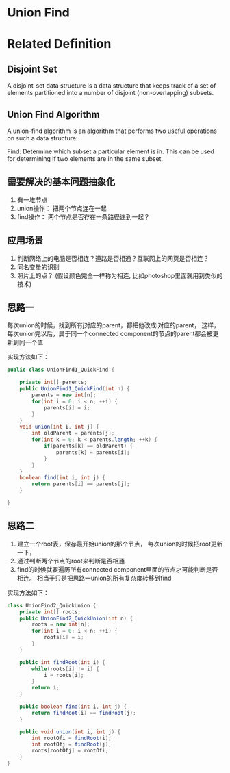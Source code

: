 # Union Find

# Related Definition

## Disjoint Set
A disjoint-set data structure is a data structure that keeps track of a set of elements partitioned into a number of disjoint (non-overlapping) subsets.

## Union Find Algorithm
A union-find algorithm is an algorithm that performs two useful operations on such a data structure:

Find: Determine which subset a particular element is in. This can be used for determining if two elements are in the same subset.

## 需要解决的基本问题抽象化
1. 有一堆节点
2. union操作： 把两个节点连在一起
3. find操作： 两个节点是否存在一条路径连到一起？

## 应用场景
1. 判断网络上的电脑是否相连？道路是否相通？互联网上的网页是否相连？
2. 同名变量的识别
3. 照片上的点？ (假设颜色完全一样称为相连, 比如photoshop里面就用到类似的技术)


## 思路一
每次union的时候，找到所有j对应的parent，都把他改成i对应的parent， 这样，每次union完以后，属于同一个connected component的节点的parent都会被更新到同一个值

实现方法如下：
``` java
public class UnionFind1_QuickFind {

    private int[] parents;
    public UnionFind1_QuickFind(int n) {
        parents = new int[n];
        for(int i = 0; i < n; ++i) {
            parents[i] = i;
        }
    }
    void union(int i, int j) {
        int oldParent = parents[j];
        for(int k = 0; k < parents.length; ++k) {
            if(parents[k] == oldParent) {
                parents[k] = parents[i];
            }
        }
    }
    boolean find(int i, int j) {
        return parents[i] == parents[j];
    }

}
```

## 思路二
1. 建立一个root表，保存最开始union的那个节点， 每次union的时候把root更新一下，
2. 通过判断两个节点的root来判断是否相通
3. find的时候就要遍历所有connected component里面的节点才可能判断是否相连。 相当于只是把思路一union的所有复杂度转移到find

实现方法如下：
``` java
class UnionFind2_QuickUnion {
    private int[] roots;
    public UnionFind2_QuickUnion(int n) {
        roots = new int[n];
        for(int i = 0; i < n; ++i) {
            roots[i] = i;
        }
    }

    public int findRoot(int i) {
        while(roots[i] != i) {
            i = roots[i];
        }
        return i;
    }

    public boolean find(int i, int j) {
        return findRoot(i) == findRoot(j);
    }

    public void union(int i, int j) {
        int rootOfi = findRoot(i);
        int rootOfj = findRoot(j);
        roots[rootOfj] = rootOfi;
    }
}
```

